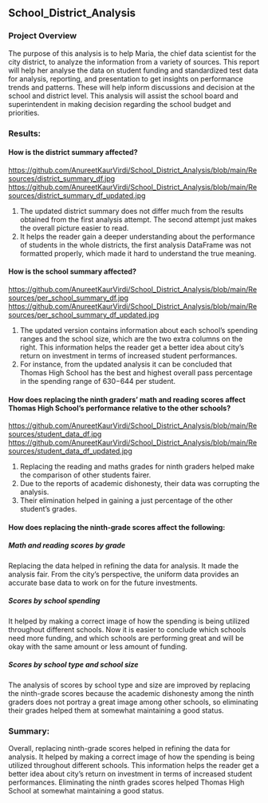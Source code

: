 ## School_District_Analysis

### Project Overview

The purpose of this analysis is to help Maria, the chief data scientist for the city district, to analyze the information from a variety of sources. This report will help her analyse the data on student funding and standardized test data for analysis, reporting, and presentation to get insights on performance trends and patterns. These will help inform discussions and decision at the school and district level. This analysis will assist the school board and superintendent in making decision regarding the school budget and priorities. 

### Results:

#### How is the district summary affected?

https://github.com/AnureetKaurVirdi/School_District_Analysis/blob/main/Resources/district_summary_df.jpg
https://github.com/AnureetKaurVirdi/School_District_Analysis/blob/main/Resources/district_summary_df_updated.jpg

1.	The updated district summary does not differ much from the results obtained from the first analysis attempt. The second attempt just makes the overall picture easier to read. 
2.	It helps the reader gain a deeper understanding about the performance of students in the whole districts, the first analysis DataFrame was not formatted properly, which made it hard to understand the true meaning. 

#### How is the school summary affected? 

https://github.com/AnureetKaurVirdi/School_District_Analysis/blob/main/Resources/per_school_summary_df.jpg
https://github.com/AnureetKaurVirdi/School_District_Analysis/blob/main/Resources/per_school_summary_df_updated.jpg

1.	The updated version contains information about each school’s spending ranges and the school size, which are the two extra columns on the right. This information helps the reader get a better idea about city’s return on investment in terms of increased student performances. 
2.	For instance, from the updated analysis it can be concluded that Thomas High School has the best and highest overall pass percentage in the spending range of $630-$644 per student. 

#### How does replacing the ninth graders’ math and reading scores affect Thomas High School’s performance relative to the other schools?

https://github.com/AnureetKaurVirdi/School_District_Analysis/blob/main/Resources/student_data_df.jpg
https://github.com/AnureetKaurVirdi/School_District_Analysis/blob/main/Resources/student_data_df_updated.jpg

1.	Replacing the reading and maths grades for ninth graders helped make the comparison of other students fairer. 
2.	Due to the reports of academic dishonesty, their data was corrupting the analysis. 
3.	Their elimination helped in gaining a just percentage of the other student’s grades. 

#### How does replacing the ninth-grade scores affect the following:
##### Math and reading scores by grade
Replacing the data helped in refining the data for analysis. It made the analysis fair. From the city’s perspective, the uniform data provides an accurate base data to work on for the future investments. 

##### Scores by school spending
It helped by making a correct image of how the spending is being utilized throughout different schools. Now it is easier to conclude which schools need more funding, and which schools are performing great and will be okay with the same amount or less amount of funding.

##### Scores by school type and school size
The analysis of scores by school type and size are improved by replacing the ninth-grade scores because the academic dishonesty among the ninth graders does not portray a great image among other schools, so eliminating their grades helped them at somewhat maintaining a good status.  

### Summary: 

Overall, replacing ninth-grade scores helped in refining the data for analysis. It helped by making a correct image of how the spending is being utilized throughout different schools. This information helps the reader get a better idea about city’s return on investment in terms of increased student performances. Eliminating the ninth grades scores helped Thomas High School at somewhat maintaining a good status.  

